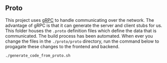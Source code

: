 ## Proto
This project uses [gRPC](https://grpc.io/) to handle communicating over the network. The advantage of gRPC is that it can generate the server and client stubs for us. This folder houses the `.proto` definition files which define the data that is communicated. The build process has been automated. When ever you change the files in the `./proto/proto` directory, run the command below to progagate these changes to the frontend and backend.
```
./generate_code_from_proto.sh

```
